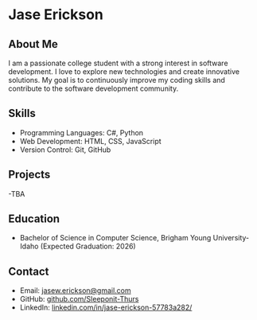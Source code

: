 # Jase Erickson

## About Me
I am a passionate college student with a strong interest in software development. I love to explore new technologies and create innovative solutions. My goal is to continuously improve my coding skills and contribute to the software development community.

## Skills
- Programming Languages: C#, Python
- Web Development: HTML, CSS, JavaScript
- Version Control: Git, GitHub

## Projects
-TBA

## Education
- Bachelor of Science in Computer Science, Brigham Young University-Idaho (Expected Graduation: 2026)

## Contact
- Email: jasew.erickson@gmail.com
- GitHub: [github.com/Sleeponit-Thurs](https://github.com/Sleeponit-Thurs)
- LinkedIn: [linkedin.com/in/jase-erickson-57783a282/](https://www.linkedin.com/in/jase-erickson-57783a282/)